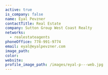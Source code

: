```yaml
---
active: true
is_company: false
name: Eyal Pevzner
contactTitle: Real Estate
company: Sutton Group West Coast Realty
networks:
  - realestateagents
phoneOffice: 778-991-9774
email: eyal@eyalpevzner.com
image_path:
color:
website:
profile_image_path: /images/eyal-p---web.jpg
---
```




